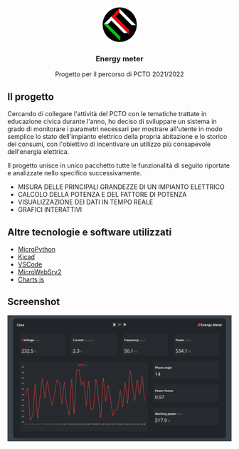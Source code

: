 <div id="top"></div>
<!-- PROJECT LOGO -->
<br />
<div align="center">
  <a href="https://github.com/gabrielebarola/Energy-Meter-progetto-PCTO/">
    <img src="images/logo.jpg" alt="Logo" width="80" height="80">
  </a>

<h3 align="center">Energy meter</h3>

  <p align="center">
    Progetto per il percorso di PCTO 2021/2022
  </p>
</div>

<!-- ABOUT THE PROJECT -->
## Il progetto

Cercando di collegare l'attività del PCTO con le tematiche trattate in educazione civica durante l'anno, ho deciso di sviluppare un sistema in grado di monitorare i parametri necessari per mostrare all'utente in modo semplice lo stato dell'impianto elettrico della propria abitazione e lo storico dei consumi, con l'obiettivo di incentivare un utilizzo più consapevole dell'energia elettrica.

Il progetto unisce in unico pacchetto tutte le funzionalità di seguito riportate e analizzate nello specifico successivamente.

* MISURA DELLE PRINCIPALI GRANDEZZE DI UN IMPIANTO ELETTRICO
* CALCOLO DELLA POTENZA E DEL FATTORE DI POTENZA
* VISUALIZZAZIONE DEI DATI IN TEMPO REALE
* GRAFICI INTERATTIVI

## Altre tecnologie e software utilizzati
* [MicroPython](https://micropython.org/)
* [Kicad](https://www.kicad.org/)
* [VSCode](https://code.visualstudio.com/)
* [MicroWebSrv2](https://github.com/jczic/MicroWebSrv2)
* [Charts.js](https://github.com/chartjs/Chart.js)


## Screenshot
<div align="center">
  <img src="images/screenshot.png" alt="Dashboard">
</div>
